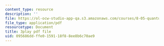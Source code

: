 ```yaml
---
content_type: resource
description: ''
file: https://ol-ocw-studio-app-qa.s3.amazonaws.com/courses/8-05-quantum-physics-ii-fall-2013/095686ddffe0159118f88ee8b6c70ae9_65XkZ_SRxBk.pdf
file_type: application/pdf
resourcetype: Document
title: 3play pdf file
uid: 095686dd-ffe0-1591-18f8-8ee8b6c70ae9
---
```

